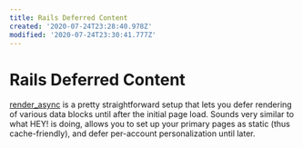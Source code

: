 ```yaml
---
title: Rails Deferred Content
created: '2020-07-24T23:28:40.978Z'
modified: '2020-07-24T23:30:41.777Z'
---
```


# Rails Deferred Content

[render_async](https://github.com/renderedtext/render_async) is a pretty straightforward setup that lets you defer rendering of various data blocks until after the initial page load. Sounds very similar to what HEY! is doing, allows you to set up your primary pages as static (thus cache-friendly), and defer per-account personalization until later.
